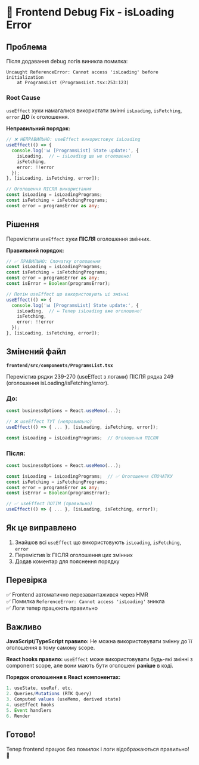 # 🔧 Frontend Debug Fix - isLoading Error

## Проблема

Після додавання debug логів виникла помилка:

```
Uncaught ReferenceError: Cannot access 'isLoading' before initialization
    at ProgramsList (ProgramsList.tsx:253:123)
```

### Root Cause

`useEffect` хуки намагалися використати змінні `isLoading`, `isFetching`, `error` **ДО** їх оголошення.

**Неправильний порядок:**

```typescript
// ❌ НЕПРАВИЛЬНО: useEffect використовує isLoading
useEffect(() => {
  console.log('📊 [ProgramsList] State update:', {
    isLoading,  // ← isLoading ще не оголошено!
    isFetching,
    error: !!error
  });
}, [isLoading, isFetching, error]);

// Оголошення ПІСЛЯ використання
const isLoading = isLoadingPrograms;
const isFetching = isFetchingPrograms;
const error = programsError as any;
```

## Рішення

Перемістити `useEffect` хуки **ПІСЛЯ** оголошення змінних.

**Правильний порядок:**

```typescript
// ✅ ПРАВИЛЬНО: Спочатку оголошення
const isLoading = isLoadingPrograms;
const isFetching = isFetchingPrograms;
const error = programsError as any;
const isError = Boolean(programsError);

// Потім useEffect що використовують ці змінні
useEffect(() => {
  console.log('📊 [ProgramsList] State update:', {
    isLoading,  // ← Тепер isLoading вже оголошено!
    isFetching,
    error: !!error
  });
}, [isLoading, isFetching, error]);
```

## Змінений файл

**`frontend/src/components/ProgramsList.tsx`**

Перемістив рядки 239-270 (useEffect з логами) ПІСЛЯ рядка 249 (оголошення isLoading/isFetching/error).

### До:

```typescript
const businessOptions = React.useMemo(...);

// ❌ useEffect ТУТ (неправильно)
useEffect(() => { ... }, [isLoading, isFetching, error]);

const isLoading = isLoadingPrograms;  // Оголошення ПІСЛЯ
```

### Після:

```typescript
const businessOptions = React.useMemo(...);

const isLoading = isLoadingPrograms;  // ✅ Оголошення СПОЧАТКУ
const isFetching = isFetchingPrograms;
const error = programsError as any;
const isError = Boolean(programsError);

// ✅ useEffect ПОТІМ (правильно)
useEffect(() => { ... }, [isLoading, isFetching, error]);
```

## Як це виправлено

1. Знайшов всі `useEffect` що використовують `isLoading`, `isFetching`, `error`
2. Перемістив їх ПІСЛЯ оголошення цих змінних
3. Додав коментар для пояснення порядку

## Перевірка

✅ Frontend автоматично перезавантажився через HMR  
✅ Помилка `ReferenceError: Cannot access 'isLoading'` зникла  
✅ Логи тепер працюють правильно  

## Важливо

**JavaScript/TypeScript правило:** Не можна використовувати змінну до її оголошення в тому самому scope.

**React hooks правило:** `useEffect` може використовувати будь-які змінні з component scope, але вони мають бути оголошені **раніше** в коді.

**Порядок оголошення в React компонентах:**

```typescript
1. useState, useRef, etc.
2. Queries/Mutations (RTK Query)
3. Computed values (useMemo, derived state)
4. useEffect hooks
5. Event handlers
6. Render
```

## Готово!

Тепер frontend працює без помилок і логи відображаються правильно! 🎯

